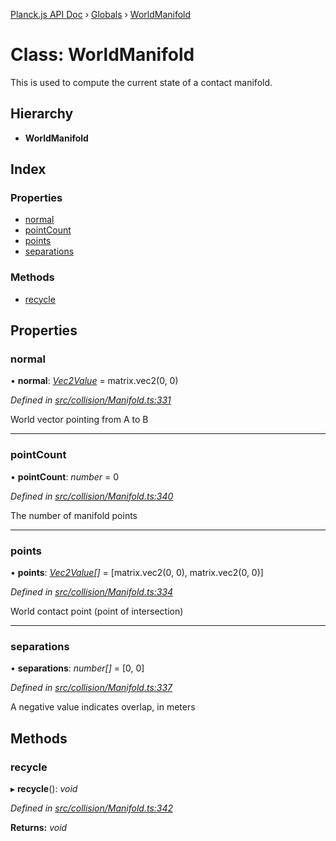[Planck.js API Doc](../README.md) › [Globals](../globals.md) › [WorldManifold](worldmanifold.md)

# Class: WorldManifold

This is used to compute the current state of a contact manifold.

## Hierarchy

* **WorldManifold**

## Index

### Properties

* [normal](worldmanifold.md#normal)
* [pointCount](worldmanifold.md#pointcount)
* [points](worldmanifold.md#points)
* [separations](worldmanifold.md#separations)

### Methods

* [recycle](worldmanifold.md#recycle)

## Properties

###  normal

• **normal**: *[Vec2Value](../interfaces/vec2value.md)* = matrix.vec2(0, 0)

*Defined in [src/collision/Manifold.ts:331](https://github.com/shakiba/planck.js/blob/ae24904/src/collision/Manifold.ts#L331)*

World vector pointing from A to B

___

###  pointCount

• **pointCount**: *number* = 0

*Defined in [src/collision/Manifold.ts:340](https://github.com/shakiba/planck.js/blob/ae24904/src/collision/Manifold.ts#L340)*

The number of manifold points

___

###  points

• **points**: *[Vec2Value](../interfaces/vec2value.md)[]* = [matrix.vec2(0, 0), matrix.vec2(0, 0)]

*Defined in [src/collision/Manifold.ts:334](https://github.com/shakiba/planck.js/blob/ae24904/src/collision/Manifold.ts#L334)*

World contact point (point of intersection)

___

###  separations

• **separations**: *number[]* = [0, 0]

*Defined in [src/collision/Manifold.ts:337](https://github.com/shakiba/planck.js/blob/ae24904/src/collision/Manifold.ts#L337)*

A negative value indicates overlap, in meters

## Methods

###  recycle

▸ **recycle**(): *void*

*Defined in [src/collision/Manifold.ts:342](https://github.com/shakiba/planck.js/blob/ae24904/src/collision/Manifold.ts#L342)*

**Returns:** *void*
